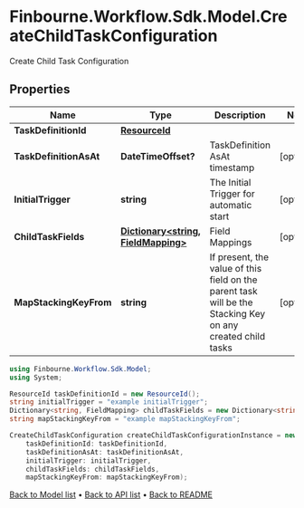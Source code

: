 # Finbourne.Workflow.Sdk.Model.CreateChildTaskConfiguration
Create Child Task Configuration

## Properties

Name | Type | Description | Notes
------------ | ------------- | ------------- | -------------
**TaskDefinitionId** | [**ResourceId**](ResourceId.md) |  | 
**TaskDefinitionAsAt** | **DateTimeOffset?** | TaskDefinition AsAt timestamp | [optional] 
**InitialTrigger** | **string** | The Initial Trigger for automatic start | [optional] 
**ChildTaskFields** | [**Dictionary&lt;string, FieldMapping&gt;**](FieldMapping.md) | Field Mappings | [optional] 
**MapStackingKeyFrom** | **string** | If present, the value of this field on the parent task will be the Stacking Key on any created child tasks | [optional] 

```csharp
using Finbourne.Workflow.Sdk.Model;
using System;

ResourceId taskDefinitionId = new ResourceId();
string initialTrigger = "example initialTrigger";
Dictionary<string, FieldMapping> childTaskFields = new Dictionary<string, FieldMapping>();
string mapStackingKeyFrom = "example mapStackingKeyFrom";

CreateChildTaskConfiguration createChildTaskConfigurationInstance = new CreateChildTaskConfiguration(
    taskDefinitionId: taskDefinitionId,
    taskDefinitionAsAt: taskDefinitionAsAt,
    initialTrigger: initialTrigger,
    childTaskFields: childTaskFields,
    mapStackingKeyFrom: mapStackingKeyFrom);
```

[Back to Model list](../README.md#documentation-for-models) &#8226; [Back to API list](../README.md#documentation-for-api-endpoints) &#8226; [Back to README](../README.md)
